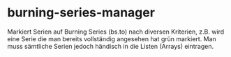# burning-series-manager
Markiert Serien auf Burning Series (bs.to) nach diversen Kriterien, z.B. wird eine Serie die man bereits vollständig angesehen hat grün markiert. Man muss sämtliche Serien jedoch händisch in die Listen (Arrays) eintragen.
